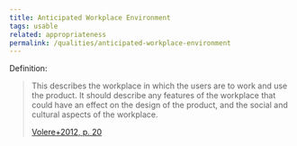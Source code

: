 ```yaml
---
title: Anticipated Workplace Environment
tags: usable
related: appropriateness
permalink: /qualities/anticipated-workplace-environment
---
```


Definition:

>This describes the workplace in which the users are to work and use the product. 
>It should describe any features of the workplace that could have an effect on the design of the product, and the social and cultural aspects of the workplace.
>
>[Volere+2012, p. 20](/references/#volere)

